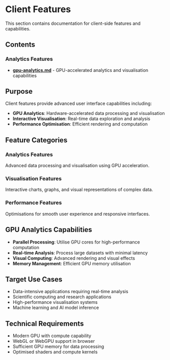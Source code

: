 # Client Features

This section contains documentation for client-side features and capabilities.

## Contents

### Analytics Features
- **[gpu-analytics.md](gpu-analytics.md)** - GPU-accelerated analytics and visualisation capabilities

## Purpose

Client features provide advanced user interface capabilities including:

- **GPU Analytics**: Hardware-accelerated data processing and visualisation
- **Interactive Visualisation**: Real-time data exploration and analysis
- **Performance Optimisation**: Efficient rendering and computation

## Feature Categories

### Analytics Features
Advanced data processing and visualisation using GPU acceleration.

### Visualisation Features
Interactive charts, graphs, and visual representations of complex data.

### Performance Features
Optimisations for smooth user experience and responsive interfaces.

## GPU Analytics Capabilities

- **Parallel Processing**: Utilise GPU cores for high-performance computation
- **Real-time Analysis**: Process large datasets with minimal latency
- **Visual Computing**: Advanced rendering and visual effects
- **Memory Management**: Efficient GPU memory utilisation

## Target Use Cases

- Data-intensive applications requiring real-time analysis
- Scientific computing and research applications
- High-performance visualisation systems
- Machine learning and AI model inference

## Technical Requirements

- Modern GPU with compute capability
- WebGL or WebGPU support in browser
- Sufficient GPU memory for data processing
- Optimised shaders and compute kernels